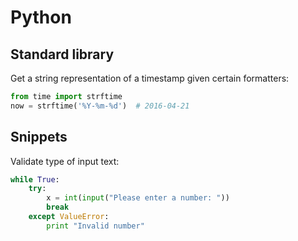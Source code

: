Python
======

Standard library
----------------

Get a string representation of a timestamp given certain formatters:

```python
from time import strftime
now = strftime('%Y-%m-%d')  # 2016-04-21
```

Snippets
--------

Validate type of input text:

```python
while True:
    try:
        x = int(input("Please enter a number: "))
        break
    except ValueError:
        print "Invalid number"
```

